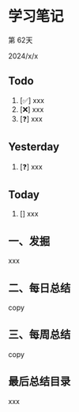 # 学习笔记

第 62天

2024/x/x

## Todo

1. [✅] xxx
2. [❌] xxx
3. [❓] xxx



## Yesterday

1. [❓] xxx



## Today

1. [] xxx



## 一、发掘

xxx



## 二、每日总结

copy



## 三、每周总结

copy



## 最后总结目录

xxx


